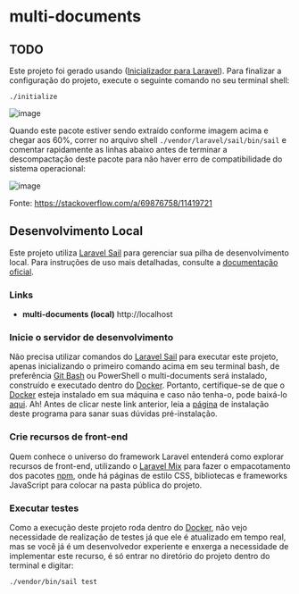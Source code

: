 # multi-documents

<!-- Initializer for Laravel Todos START  -->

## TODO

Este projeto foi gerado usando
([Inicializador para Laravel](https://laravel.initializer.dev)). Para finalizar a configuração do projeto, execute o seguinte comando no seu terminal shell:

```shell
./initialize
```

![image](https://user-images.githubusercontent.com/51000704/183752076-e6d076c5-6852-4091-9225-7f0347d3084c.png)

Quando este pacote estiver sendo extraído conforme imagem acima e chegar aos 60%, correr no arquivo shell `./vendor/laravel/sail/bin/sail` e comentar rapidamente as linhas abaixo antes de terminar a descompactação deste pacote para não haver erro de compatibilidade do sistema operacional:

![image](https://user-images.githubusercontent.com/51000704/183752689-bd52216d-f55e-4e47-aa53-b826bf5ddf78.png)

Fonte: https://stackoverflow.com/a/69876758/11419721

<!-- Initializer for Laravel Todos END  -->
## Desenvolvimento Local

Este projeto utiliza
[Laravel Sail](https://laravel.com/docs/sail) para gerenciar sua pilha de desenvolvimento local. Para instruções de uso mais detalhadas, consulte
a [documentação oficial](https://laravel.com/docs/sail).

### Links

- **multi-documents (local)** http://localhost

### Inicie o servidor de desenvolvimento

Não precisa utilizar comandos do [Laravel Sail](https://laravel.com/docs/9.x/sail) para executar este projeto, apenas inicializando o primeiro comando acima em seu terminal bash, de preferência [Git Bash](https://git-scm.com/) ou PowerShell o multi-documents será instalado, construído e executado dentro do [Docker](https://www.docker.com/). Portanto, certifique-se de que o [Docker](https://www.docker.com/) esteja instalado em sua máquina e caso não tenha-o, pode baixá-lo [aqui](https://desktop.docker.com/win/main/amd64/Docker%20Desktop%20Installer.exe). Ah! Antes de clicar neste link anterior, leia a [página](https://docs.docker.com/desktop/) de instalação deste programa para sanar suas dúvidas pré-instalação.

### Crie recursos de front-end

Quem conhece o universo do framework Laravel entenderá como explorar recursos de front-end, utilizando o [Laravel Mix](https://laravel.com/docs/9.x/mix) para fazer o empacotamento dos pacotes [npm](https://www.npmjs.com/), onde há páginas de estilo CSS, bibliotecas e frameworks JavaScript para colocar na pasta pública do projeto.

### Executar testes

Como a execução deste projeto roda dentro do [Docker](https://www.docker.com/), não vejo necessidade de realização de testes já que ele é atualizado em tempo real, mas se você já é um desenvolvedor experiente e enxerga a necessidade de implementar este recurso, é só entrar no diretório do projeto dentro do terminal e digitar:

```shell
./vendor/bin/sail test
```
